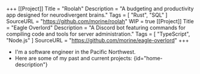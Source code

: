 +++
[[Project]]
  Title = "Roolah"
  Description = "A budgeting and productivity app designed for neurodivergent brains."
  Tags = [ "Rust", "SQL" ]
  SourceURL = "https://github.com/morine/roolah"
  WIP = true
[[Project]]
  Title = "Eagle Overlord"
  Description = "A Discord bot featuring commands for compiling code and tools for server administration."
  Tags = [ "TypeScript", "Node.js" ]
  SourceURL = "https://github.com/morine/eagle-overlord"
+++
- I'm a software engineer in the Pacific Northwest.
- Here are some of my past and current projects:
{id="home-description"}
